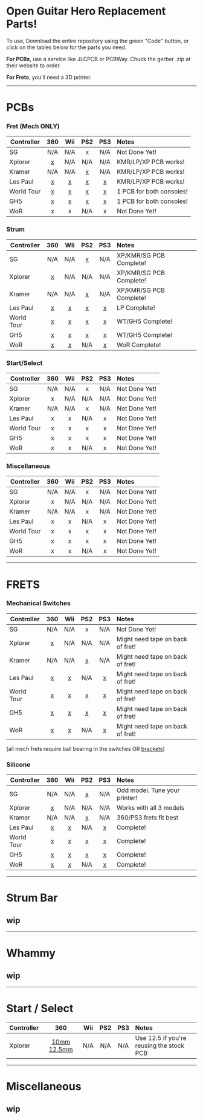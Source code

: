 # Open Guitar Hero Replacement Parts!


To use, Download the entire repository using the green "Code" button, or click on the  tables below for the parts you need.

**For PCBs**, use a service like JLCPCB or PCBWay. Chuck the gerber .zip at their website to order.

**For Frets**, you'll need a 3D printer.

-------------------------------------------------------------
# PCBs

### Fret (Mech ONLY)
|**Controller**  | **360** | **Wii** | **PS2** | **PS3** | **Notes**        |
| ---------- |:---:|:---:|:---:|:---:|:-------------|
| SG         | N/A | N/A | x   | N/A | Not Done Yet!|
| Xplorer    | [x](https://github.com/Pixelholic/OGHRP/blob/main/pcb/Fret%20(Mech)/Gerber_Fret%20(KMR_LP_XP)%206pin.zip)  | N/A | N/A | N/A | KMR/LP/XP PCB works!|
| Kramer     | N/A | N/A |  [x](https://github.com/Pixelholic/OGHRP/blob/main/pcb/Fret%20(Mech)/Gerber_Fret%20(KMR_LP_XP)%206pin.zip)  | N/A | KMR/LP/XP PCB works!|
| Les Paul   | [x](https://github.com/Pixelholic/OGHRP/blob/main/pcb/Fret%20(Mech)/Gerber_Fret%20(KMR_LP_XP)%206pin.zip)  | [x](https://github.com/Pixelholic/OGHRP/blob/main/pcb/Fret%20(Mech)/Gerber_Fret%20(KMR_LP_XP)%206pin.zip)  | [x](https://github.com/Pixelholic/OGHRP/blob/main/pcb/Fret%20(Mech)/Gerber_Fret%20(KMR_LP_XP)%206pin.zip) |  [x](https://github.com/Pixelholic/OGHRP/blob/main/pcb/Fret%20(Mech)/Gerber_Fret%20(KMR_LP_XP)%206pin.zip)  | KMR/LP/XP PCB works!|
| World Tour |  [x](https://github.com/Pixelholic/OGHRP/blob/main/pcb/Fret%20(Mech)/Gerber_Fret%20(WT_5)%206pin.zip)  |  [x](https://github.com/Pixelholic/OGHRP/blob/main/pcb/Fret%20(Mech)/Gerber_Fret%20(WT_5)%206pin.zip)  |  [x](https://github.com/Pixelholic/OGHRP/blob/main/pcb/Fret%20(Mech)/Gerber_Fret%20(WT_5)%206pin.zip)  |  [x](https://github.com/Pixelholic/OGHRP/blob/main/pcb/Fret%20(Mech)/Gerber_Fret%20(WT_5)%206pin.zip)  | 1 PCB for both consoles!|
| GH5        |  [x](https://github.com/Pixelholic/OGHRP/blob/main/pcb/Fret%20(Mech)/Gerber_Fret%20(WT_5)%206pin.zip)  |  [x](https://github.com/Pixelholic/OGHRP/blob/main/pcb/Fret%20(Mech)/Gerber_Fret%20(WT_5)%206pin.zip)  |  [x](https://github.com/Pixelholic/OGHRP/blob/main/pcb/Fret%20(Mech)/Gerber_Fret%20(WT_5)%206pin.zip)  |  [x](https://github.com/Pixelholic/OGHRP/blob/main/pcb/Fret%20(Mech)/Gerber_Fret%20(WT_5)%206pin.zip) | 1 PCB for both consoles!|
| WoR        |  x  |  x  | N/A |  x  | Not Done Yet!|


### Strum

|**Controller**  | **360** | **Wii** | **PS2** | **PS3** | **Notes**        |
| ---------- |:---:|:---:|:---:|:---:|:-------------|
| SG         | N/A | N/A | [x](https://github.com/Pixelholic/OGHRP/blob/main/pcb/Strum/Gerber_XP_KRMR_SG_2022-09-18.zip)   | N/A | XP/KMR/SG PCB Complete!|
| Xplorer    |  [x](https://github.com/Pixelholic/OGHRP/blob/main/pcb/Strum/Gerber_XP_KRMR_SG_2022-09-18.zip)  | N/A | N/A | N/A | XP/KMR/SG PCB Complete!|
| Kramer     | N/A | N/A |  [x](https://github.com/Pixelholic/OGHRP/blob/main/pcb/Strum/Gerber_XP_KRMR_SG_2022-09-18.zip)  | N/A | XP/KMR/SG PCB Complete!|
| Les Paul   |  [x](https://github.com/Pixelholic/OGHRP/blob/main/pcb/Strum/Gerber_LP_2022-09-18.zip)  |  [x](https://github.com/Pixelholic/OGHRP/blob/main/pcb/Strum/Gerber_LP_2022-09-18.zip)  | [x](https://github.com/Pixelholic/OGHRP/blob/main/pcb/Strum/Gerber_LP_2022-09-18.zip) |  [x](https://github.com/Pixelholic/OGHRP/blob/main/pcb/Strum/Gerber_LP_2022-09-18.zip)  | LP Complete!|
| World Tour |  [x](https://github.com/Pixelholic/OGHRP/blob/main/pcb/Strum/Gerber_WT_GH5_2023-08-10.zip)  |  [x](https://github.com/Pixelholic/OGHRP/blob/main/pcb/Strum/Gerber_WT_GH5_2023-08-10.zip)  |  [x](https://github.com/Pixelholic/OGHRP/blob/main/pcb/Strum/Gerber_WT_GH5_2023-08-10.zip)  |  [x](https://github.com/Pixelholic/OGHRP/blob/main/pcb/Strum/Gerber_WT_GH5_2023-08-10.zip)  | WT/GH5 Complete!|
| GH5        |  [x](https://github.com/Pixelholic/OGHRP/blob/main/pcb/Strum/Gerber_WT_GH5_2023-08-10.zip)  |  [x](https://github.com/Pixelholic/OGHRP/blob/main/pcb/Strum/Gerber_WT_GH5_2023-08-10.zip)  |  [x](https://github.com/Pixelholic/OGHRP/blob/main/pcb/Strum/Gerber_WT_GH5_2023-08-10.zip)  |  [x](https://github.com/Pixelholic/OGHRP/blob/main/pcb/Strum/Gerber_WT_GH5_2023-08-10.zip)  | WT/GH5 Complete!|
| WoR        |  [x](https://github.com/Pixelholic/OGHRP/blob/main/pcb/Strum/Gerber_WOR_2023-08-10.zip)  |  [x](https://github.com/Pixelholic/OGHRP/blob/main/pcb/Strum/Gerber_WOR_2023-08-10.zip)  | N/A |  [x](https://github.com/Pixelholic/OGHRP/blob/main/pcb/Strum/Gerber_WOR_2023-08-10.zip)  | WoR Complete!|

### Start/Select
|**Controller**  | **360** | **Wii** | **PS2** | **PS3** | **Notes**        |
| ---------- |:---:|:---:|:---:|:---:|:-------------|
| SG         | N/A | N/A | x   | N/A | Not Done Yet!|
| Xplorer    |  x  | N/A | N/A | N/A | Not Done Yet!|
| Kramer     | N/A | N/A |  x  | N/A | Not Done Yet!|
| Les Paul   |  x  |  x  | N/A |  x  | Not Done Yet!|
| World Tour |  x  |  x  |  x  |  x  | Not Done Yet!|
| GH5        |  x  |  x  |  x  |  x  | Not Done Yet!|
| WoR        |  x  |  x  | N/A |  x  | Not Done Yet!|


### Miscellaneous
|**Controller**  | **360** | **Wii** | **PS2** | **PS3** | **Notes**        |
| ---------- |:---:|:---:|:---:|:---:|:-------------|
| SG         | N/A | N/A | x   | N/A | Not Done Yet!|
| Xplorer    |  x  | N/A | N/A | N/A | Not Done Yet!|
| Kramer     | N/A | N/A |  x  | N/A | Not Done Yet!|
| Les Paul   |  x  |  x  | N/A |  x  | Not Done Yet!|
| World Tour |  x  |  x  |  x  |  x  | Not Done Yet!|
| GH5        |  x  |  x  |  x  |  x  | Not Done Yet!|
| WoR        |  x  |  x  | N/A |  x  | Not Done Yet!|

--------------------

# FRETS

### Mechanical Switches 
|**Controller**  | **360** | **Wii** | **PS2** | **PS3** | **Notes**        |
| ---------- |:---:|:---:|:---:|:---:|:-------------|
| SG         | N/A | N/A | x   | N/A | Not Done Yet!|
| Xplorer    | [x](https://github.com/Pixelholic/OGHRP/blob/main/frets/mech/XP%2095065.stl) | N/A | N/A | N/A | Might need tape on back of fret! |
| Kramer     | N/A | N/A |  [x](https://github.com/Pixelholic/OGHRP/blob/main/frets/mech/Wii%20LP%20WT%205%20WOR.stl) | N/A | Might need tape on back of fret!|
| Les Paul   | [x](https://github.com/Pixelholic/OGHRP/blob/main/frets/mech/Xbox%20LP%20WT%205.stl) | [x](https://github.com/Pixelholic/OGHRP/blob/main/frets/mech/Wii%20LP%20WT%205%20WOR.stl) | N/A | [x](https://github.com/Pixelholic/OGHRP/blob/main/frets/mech/Wii%20LP%20WT%205%20WOR.stl) | Might need tape on back of fret!|
| World Tour | [x](https://github.com/Pixelholic/OGHRP/blob/main/frets/mech/Xbox%20LP%20WT%205.stl) | [x](https://github.com/Pixelholic/OGHRP/blob/main/frets/mech/Wii%20LP%20WT%205%20WOR.stl) | [x](https://github.com/Pixelholic/OGHRP/blob/main/frets/mech/Wii%20LP%20WT%205%20WOR.stl) | [x](https://github.com/Pixelholic/OGHRP/blob/main/frets/mech/Wii%20LP%20WT%205%20WOR.stl) | Might need tape on back of fret!|
| GH5        | [x](https://github.com/Pixelholic/OGHRP/blob/main/frets/mech/Xbox%20LP%20WT%205.stl) | [x](https://github.com/Pixelholic/OGHRP/blob/main/frets/mech/Wii%20LP%20WT%205%20WOR.stl) | [x](https://github.com/Pixelholic/OGHRP/blob/main/frets/mech/Wii%20LP%20WT%205%20WOR.stl) | [x](https://github.com/Pixelholic/OGHRP/blob/main/frets/mech/Wii%20LP%20WT%205%20WOR.stl) | Might need tape on back of fret!|
| WoR        | [x](https://github.com/Pixelholic/OGHRP/blob/main/frets/mech/Wii%20LP%20WT%205%20WOR.stl) | [x](https://github.com/Pixelholic/OGHRP/blob/main/frets/mech/Wii%20LP%20WT%205%20WOR.stl) | N/A | [x](https://github.com/Pixelholic/OGHRP/blob/main/frets/mech/Wii%20LP%20WT%205%20WOR.stl) | Might need tape on back of fret!|

(all mech frets require ball bearing in the switches OR [brackets](https://github.com/Pixelholic/switch-bracket))

### Silicone
|**Controller**  | **360** | **Wii** | **PS2** | **PS3** | **Notes**        |
| ---------- |:---:|:---:|:---:|:---:|:-------------|
| SG         | N/A | N/A |  [x](https://github.com/Pixelholic/OGHRP/blob/main/frets/silicone/SG%20Stock.stl)  | N/A | Odd model. Tune your printer!|
| Xplorer    |  [x](https://github.com/Pixelholic/OGHRP/blob/main/frets/silicone/Wii%20Stock.stl)  | N/A | N/A | N/A | Works with all 3 models|
| Kramer     | N/A | N/A |  [x](https://github.com/Pixelholic/OGHRP/blob/main/frets/silicone/360%20PS3%20Stock.stl)  | N/A | 360/PS3 frets fit best|
| Les Paul   |  [x](https://github.com/Pixelholic/OGHRP/blob/main/frets/silicone/360%20PS3%20Stock.stl)  |  [x](https://github.com/Pixelholic/OGHRP/blob/main/frets/silicone/Wii%20Stock.stl)  | N/A |  [x](https://github.com/Pixelholic/OGHRP/blob/main/frets/silicone/360%20PS3%20Stock.stl)  | Complete! |
| World Tour |  [x](https://github.com/Pixelholic/OGHRP/blob/main/frets/silicone/360%20PS3%20Stock.stl)  |  [x](https://github.com/Pixelholic/OGHRP/blob/main/frets/silicone/Wii%20Stock.stl)  |  [x](https://github.com/Pixelholic/OGHRP/blob/main/frets/silicone/360%20PS3%20Stock.stl)  |  [x](https://github.com/Pixelholic/OGHRP/blob/main/frets/silicone/360%20PS3%20Stock.stl)  | Complete!|
| GH5        |  [x](https://github.com/Pixelholic/OGHRP/blob/main/frets/silicone/360%20PS3%20Stock.stl)  |  [x](https://github.com/Pixelholic/OGHRP/blob/main/frets/silicone/Wii%20Stock.stl)  |   [x](https://github.com/Pixelholic/OGHRP/blob/main/frets/silicone/360%20PS3%20Stock.stl)  |  [x](https://github.com/Pixelholic/OGHRP/blob/main/frets/silicone/360%20PS3%20Stock.stl)  | Complete!|
| WoR        |  [x](https://github.com/Pixelholic/OGHRP/blob/main/frets/silicone/360%20PS3%20Stock.stl)  |  [x](https://github.com/Pixelholic/OGHRP/blob/main/frets/silicone/Wii%20Stock.stl)  | N/A |  [x](https://github.com/Pixelholic/OGHRP/blob/main/frets/silicone/360%20PS3%20Stock.stl)  | Complete!|

-----

# Strum Bar 
## wip

------

# Whammy
## wip
------

# Start / Select
|**Controller**  | **360** | **Wii** | **PS2** | **PS3** | **Notes**        |
| ---------- |:---:|:---:|:---:|:---:|:-------------|
| Xplorer    |  [10mm](https://github.com/Pixelholic/OGHRP/blob/main/Start%20Select/XP%20Start%20Select.stl) [12.5mm](https://github.com/Pixelholic/OGHRP/blob/main/Start%20Select/XP%20Start%20Select%20(12.5mm).stl) | N/A | N/A | N/A | Use 12.5 if you're reusing the stock PCB|

-----

# Miscellaneous 
## wip